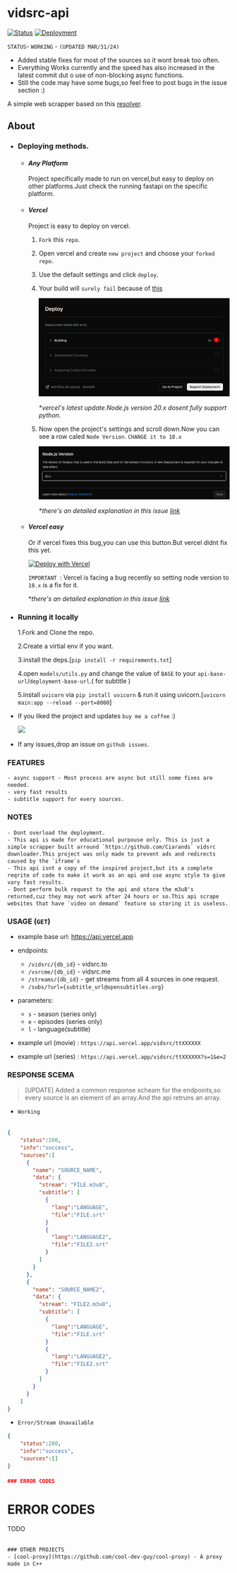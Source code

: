 # vidsrc-api

[![Status](https://img.shields.io/badge/status-running-red)](https://api-movie-source.vercel.app/)
[![Deployment](https://img.shields.io/badge/deployment-success-blue)](https://api-movie-source.vercel.app/)

`STATUS`- `WORKING` - `(UPDATED MAR/31/24)`
- Added stable fixes for most of the sources so it wont break too often.
- Everything Works currently and the speed has also increased in the latest commit dut o use of non-blocking async functions.
- Still the code may have some bugs,so feel free to post bugs in the issue section :)

A simple web scrapper based on this [resolver](https://github.com/Ciarands).

## About

- ### Deploying methods.
  
    - #### _Any Platform_
      Project specifically made to run on vercel,but easy to deploy on other platforms.Just check the running fastapi on the specific platform.

    - #### _Vercel_
      Project is easy to deploy on vercel.
 
      1. `Fork` this `repo`.
      2. Open vercel and create `new project` and choose your `forked repo`.
      3. Use the default settings and click `deploy`.
      4. Your build will `surely fail` because of [this](https://github.com/orgs/vercel/discussions/6287)
         
         ![img](https://raw.githubusercontent.com/cool-dev-guy/project-docs/main/vidsrc-api/st1.png)
         
          *_vercel's latest update.Node.js version 20.x dosent fully support python._
      6. Now open the project's settings and scroll down.Now you can see a row caled `Node Version`.
          `CHANGE it to 18.x`
         
         ![img](https://raw.githubusercontent.com/cool-dev-guy/project-docs/main/vidsrc-api/st2.png)
         
         *_there's an detailed explanation in this issue [link](https://github.com/cool-dev-guy/vidsrc-api/issues/12#issuecomment-2032147362)_
    
    - #### _Vercel easy_
      Or if vercel fixes this bug,you can use this button.But vercel didnt fix this yet.
  
      [![Deploy with Vercel](https://vercel.com/button)](https://vercel.com/new/clone?repository-url=https://github.com/joshholly/vidsrcme)
  
      `IMPORTANT `: Vercel is facing a bug recently so setting node version to `18.x` is a fix for it.
  
      *_there's an detailed explanation in this issue [link](https://github.com/cool-dev-guy/vidsrc-api/issues/12#issuecomment-2032147362)_
      
- ### Running it locally

  1.Fork and Clone the repo.
  
  2.Create a virtial env if you want.

  3.install the deps.[`pip install -r requirements.txt`]

  4.open `models/utils.py` and change the value of `BASE` to your `api-base-url`/`deployment-base-url`.( for subtitle )
  
  5.install `uvicorn` via `pip install uvicorn` & run it using uvicorn.[`uvicorn main:app --reload --port=8000`]

- If you liked the project and updates `buy me a coffee` :)

    <a href="https://www.buymeacoffee.com/cooldevguy"><img src="https://img.buymeacoffee.com/button-api/?text=Buy me a cool-milk&emoji=🥛&slug=cooldevguy&button_colour=222222&font_colour=ffffff&font_family=Lato&outline_colour=ffffff&coffee_colour=FFDD00" /></a>

- If any issues,drop an issue on `github issues`.

### FEATURES
```
- async support - Most process are async but still some fixes are needed.
- very fast results
- subtitle support for every sources.
```
### NOTES
```
- Dont overload the deployment.
- This api is made for educational purpouse only. This is just a simple scrapper built arround `https://github.com/Ciarands` vidsrc downloader.This project was only made to prevent ads and redirects caused by the `iframe`s
- This api isnt a copy of the inspired project,but its a complete reqrite of code to make it work as an api and use async style to give vary fast results.
- Dont perform bulk request to the api and store the m3u8's returned,cuz they may not work after 24 hours or so.This api scrape websites that have `video on demand` feature so storing it is useless.
```
### USAGE (`GET`)
- example base url:
  https://api.vercel.app

- endpoints:
  - `/vidsrc/{db_id}`  - vidsrc.to
  - `/vsrcme/{db_id}`  - vidsrc.me
  - `/streams/{db_id}` - get streams from all 4 sources in one request.
  - `/subs/?url={subtitle_url@opensubtitles.org}`

- parameters:
  - `s` - season (series only)
  - `e` - episodes (series only)
  - `l` - language(subtitle)

- example url (movie) : `https://api.vercel.app/vidsrc/ttXXXXXX`
- example url (series) : `https://api.vercel.app/vidsrc/ttXXXXXX?s=1&e=2`
### RESPONSE SCEMA
> [UPDATE] Added a common response scheam for the endpoints,so every source is an element of an array.And the api retruns an array.

- `Working`

```json

{
    "status":200,
    "info":"success",
    "sources":[
      {
        "name": "SOURCE_NAME",
        "data": {
          "stream": "FILE.m3u8",
          "subtitle": [
            {
              "lang":"LANGUAGE",
              "file":"FILE.srt"
            }
            {
              "lang":"LANGUAGE2",
              "file":"FILE2.srt"
            }
          ]
        }
      },
      {
        "name": "SOURCE_NAME2",
        "data": {
          "stream": "FILE2.m3u8",
          "subtitle": [
            {
              "lang":"LANGUAGE",
              "file":"FILE.srt"
            }
            {
              "lang":"LANGUAGE2",
              "file":"FILE2.srt"
            }
          ]
        }
      }
    ]
}

```

- `Error/Stream Unavailable`

```json
{
    "status":200,
    "info":"success",
    "sources":[]
}

### ERROR CODES
```
ERROR CODES
===========
TODO
```

### OTHER PROJECTS
- [cool-proxy](https://github.com/cool-dev-guy/cool-proxy) - A proxy made in C++
